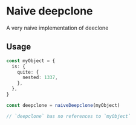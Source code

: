 # Naive deepclone

A very naive implementation of deeclone

## Usage

```ts
const myObject = {
  is: {
    quite: {
      nested: 1337,
    },
  },
}

const deepclone = naiveDeepclone(myObject)

// `deepclone` has no references to `myObject`
```
